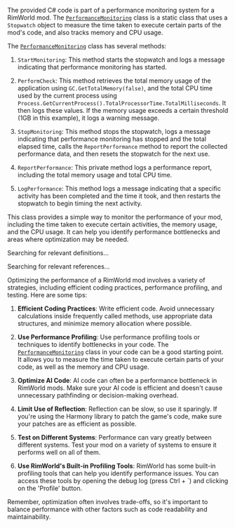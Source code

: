 The provided C# code is part of a performance monitoring system for a RimWorld mod. The [``PerformanceMonitoring``](command:_github.copilot.openRelativePath?%5B%7B%22scheme%22%3A%22file%22%2C%22authority%22%3A%22%22%2C%22path%22%3A%22%2Fc%3A%2FProgram%20Files%20(x86)%2FSteam%2Fsteamapps%2Fcommon%2FRimWorld%2FMods%2FAI-CORE-RIMWORLD-MOD%2FPerformanceMonitoring%22%2C%22query%22%3A%22%22%2C%22fragment%22%3A%22%22%7D%5D "c:\Program Files (x86)\Steam\steamapps\common\RimWorld\Mods\AI-CORE-RIMWORLD-MOD\PerformanceMonitoring") class is a static class that uses a `Stopwatch` object to measure the time taken to execute certain parts of the mod's code, and also tracks memory and CPU usage.

The [``PerformanceMonitoring``](command:_github.copilot.openRelativePath?%5B%7B%22scheme%22%3A%22file%22%2C%22authority%22%3A%22%22%2C%22path%22%3A%22%2Fc%3A%2FProgram%20Files%20(x86)%2FSteam%2Fsteamapps%2Fcommon%2FRimWorld%2FMods%2FAI-CORE-RIMWORLD-MOD%2FPerformanceMonitoring%22%2C%22query%22%3A%22%22%2C%22fragment%22%3A%22%22%7D%5D "c:\Program Files (x86)\Steam\steamapps\common\RimWorld\Mods\AI-CORE-RIMWORLD-MOD\PerformanceMonitoring") class has several methods:

1. `StartMonitoring`: This method starts the stopwatch and logs a message indicating that performance monitoring has started.

2. `PerformCheck`: This method retrieves the total memory usage of the application using `GC.GetTotalMemory(false)`, and the total CPU time used by the current process using `Process.GetCurrentProcess().TotalProcessorTime.TotalMilliseconds`. It then logs these values. If the memory usage exceeds a certain threshold (1GB in this example), it logs a warning message.

3. `StopMonitoring`: This method stops the stopwatch, logs a message indicating that performance monitoring has stopped and the total elapsed time, calls the `ReportPerformance` method to report the collected performance data, and then resets the stopwatch for the next use.

4. `ReportPerformance`: This private method logs a performance report, including the total memory usage and total CPU time.

5. `LogPerformance`: This method logs a message indicating that a specific activity has been completed and the time it took, and then restarts the stopwatch to begin timing the next activity.

This class provides a simple way to monitor the performance of your mod, including the time taken to execute certain activities, the memory usage, and the CPU usage. It can help you identify performance bottlenecks and areas where optimization may be needed.

Searching for relevant definitions...

Searching for relevant references...

Optimizing the performance of a RimWorld mod involves a variety of strategies, including efficient coding practices, performance profiling, and testing. Here are some tips:

1. **Efficient Coding Practices**: Write efficient code. Avoid unnecessary calculations inside frequently called methods, use appropriate data structures, and minimize memory allocation where possible.

2. **Use Performance Profiling**: Use performance profiling tools or techniques to identify bottlenecks in your code. The [``PerformanceMonitoring``](command:_github.copilot.openRelativePath?%5B%7B%22scheme%22%3A%22file%22%2C%22authority%22%3A%22%22%2C%22path%22%3A%22%2Fc%3A%2FProgram%20Files%20(x86)%2FSteam%2Fsteamapps%2Fcommon%2FRimWorld%2FMods%2FAI-CORE-RIMWORLD-MOD%2FPerformanceMonitoring%22%2C%22query%22%3A%22%22%2C%22fragment%22%3A%22%22%7D%5D "c:\Program Files (x86)\Steam\steamapps\common\RimWorld\Mods\AI-CORE-RIMWORLD-MOD\PerformanceMonitoring") class in your code can be a good starting point. It allows you to measure the time taken to execute certain parts of your code, as well as the memory and CPU usage.

3. **Optimize AI Code**: AI code can often be a performance bottleneck in RimWorld mods. Make sure your AI code is efficient and doesn't cause unnecessary pathfinding or decision-making overhead.

4. **Limit Use of Reflection**: Reflection can be slow, so use it sparingly. If you're using the Harmony library to patch the game's code, make sure your patches are as efficient as possible.

5. **Test on Different Systems**: Performance can vary greatly between different systems. Test your mod on a variety of systems to ensure it performs well on all of them.

6. **Use RimWorld's Built-in Profiling Tools**: RimWorld has some built-in profiling tools that can help you identify performance issues. You can access these tools by opening the debug log (press Ctrl + `) and clicking on the 'Profile' button.

Remember, optimization often involves trade-offs, so it's important to balance performance with other factors such as code readability and maintainability.


